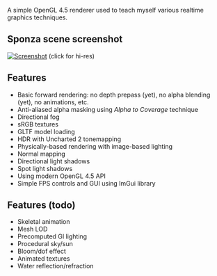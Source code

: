 
A simple OpenGL 4.5 renderer used to teach myself various realtime graphics techniques.

## Sponza scene screenshot
[![Screenshot](https://user-images.githubusercontent.com/12952180/103081831-96424c80-45fa-11eb-8f9d-15d5aaa574af.jpg)](https://user-images.githubusercontent.com/12952180/103081850-a35f3b80-45fa-11eb-907b-b414295f7e97.jpg)
(click for hi-res)

## Features
* Basic forward rendering: no depth prepass (yet), no alpha blending (yet), no animations, etc.
* Anti-aliased alpha masking using *Alpha to Coverage* technique
* Directional fog
* sRGB textures
* GLTF model loading 
* HDR with Uncharted 2 tonemapping
* Physically-based rendering with image-based lighting
* Normal mapping
* Directional light shadows
* Spot light shadows
* Using modern OpenGL 4.5 API
* Simple FPS controls and GUI using ImGui library

## Features (todo)
* Skeletal animation
* Mesh LOD
* Precomputed GI lighting
* Procedural sky/sun
* Bloom/dof effect
* Animated textures
* Water reflection/refraction
